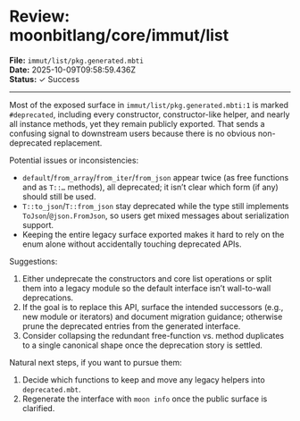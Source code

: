 # Review: moonbitlang/core/immut/list

**File:** `immut/list/pkg.generated.mbti`  
**Date:** 2025-10-09T09:58:59.436Z  
**Status:** ✓ Success

---

Most of the exposed surface in `immut/list/pkg.generated.mbti:1` is marked `#deprecated`, including every constructor, constructor-like helper, and nearly all instance methods, yet they remain publicly exported. That sends a confusing signal to downstream users because there is no obvious non-deprecated replacement.

Potential issues or inconsistencies:
- `default`/`from_array`/`from_iter`/`from_json` appear twice (as free functions and as `T::…` methods), all deprecated; it isn’t clear which form (if any) should still be used.
- `T::to_json`/`T::from_json` stay deprecated while the type still implements `ToJson`/`@json.FromJson`, so users get mixed messages about serialization support.
- Keeping the entire legacy surface exported makes it hard to rely on the enum alone without accidentally touching deprecated APIs.

Suggestions:
1. Either undeprecate the constructors and core list operations or split them into a legacy module so the default interface isn’t wall-to-wall deprecations.
2. If the goal is to replace this API, surface the intended successors (e.g., new module or iterators) and document migration guidance; otherwise prune the deprecated entries from the generated interface.
3. Consider collapsing the redundant free-function vs. method duplicates to a single canonical shape once the deprecation story is settled.

Natural next steps, if you want to pursue them:
1. Decide which functions to keep and move any legacy helpers into `deprecated.mbt`.
2. Regenerate the interface with `moon info` once the public surface is clarified.
